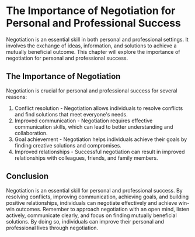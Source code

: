 The Importance of Negotiation for Personal and Professional Success
============================================================================================

Negotiation is an essential skill in both personal and professional settings. It involves the exchange of ideas, information, and solutions to achieve a mutually beneficial outcome. This chapter will explore the importance of negotiation for personal and professional success.

The Importance of Negotiation
-----------------------------

Negotiation is crucial for personal and professional success for several reasons:

1. Conflict resolution - Negotiation allows individuals to resolve conflicts and find solutions that meet everyone's needs.
2. Improved communication - Negotiation requires effective communication skills, which can lead to better understanding and collaboration.
3. Goal achievement - Negotiation helps individuals achieve their goals by finding creative solutions and compromises.
4. Improved relationships - Successful negotiation can result in improved relationships with colleagues, friends, and family members.

Conclusion
----------

Negotiation is an essential skill for personal and professional success. By resolving conflicts, improving communication, achieving goals, and building positive relationships, individuals can negotiate effectively and achieve win-win outcomes. Remember to approach negotiation with an open mind, listen actively, communicate clearly, and focus on finding mutually beneficial solutions. By doing so, individuals can improve their personal and professional lives through negotiation.
